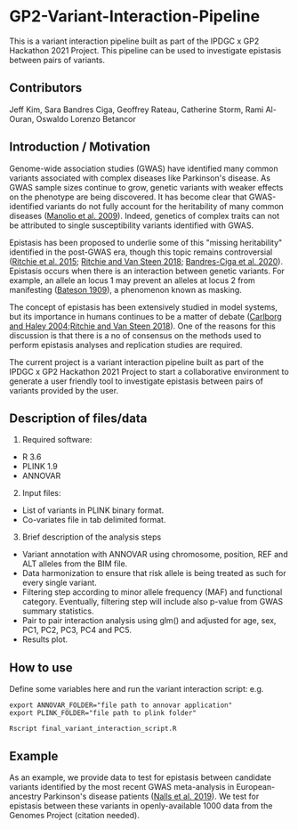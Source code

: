# GP2-Variant-Interaction-Pipeline

This is a variant interaction pipeline built as part of the IPDGC x GP2 Hackathon 2021 Project. This pipeline can be used to investigate epistasis between pairs of variants.


## Contributors
Jeff Kim, Sara Bandres Ciga, Geoffrey Rateau, Catherine Storm, Rami Al-Ouran, Oswaldo Lorenzo Betancor


## Introduction / Motivation
Genome-wide association studies (GWAS) have identified many common variants associated with complex diseases like Parkinson's disease. As GWAS sample sizes continue to grow, genetic variants with weaker effects on the phenotype are being discovered. It has become clear that GWAS-identified variants do not fully account for the heritability of many common diseases ([Manolio et al. 2009](https://www.nature.com/articles/nature08494)). Indeed, genetics of complex traits can not be attributed to single susceptibility variants identified with GWAS.

Epistasis has been proposed to underlie some of this "missing heritability" identified in the post-GWAS era, though this topic remains controversial ([Ritchie et al. 2015](https://pubmed.ncbi.nlm.nih.gov/25403525/); [Ritchie and Van Steen 2018](https://pubmed.ncbi.nlm.nih.gov/29862246/); [Bandres-Ciga et al. 2020](https://pubmed.ncbi.nlm.nih.gov/31991247/)). Epistasis occurs when there is an interaction between genetic variants. For example, an allele an locus 1 may prevent an alleles at locus 2 from manifesting ([Bateson 1909](https://scholar.google.com/scholar?q=Bateson,+W.+(1909)+Mendel%27s+Principles+of+Heredity.+Cambridge+University+Press,+Cambridge.)), a phenomenon known as masking.

The concept of epistasis has been extensively studied in model systems, but its importance in humans continues to be a matter of debate ([Carlborg and Haley 2004](https://pubmed.ncbi.nlm.nih.gov/15266344/);[Ritchie and Van Steen 2018](https://pubmed.ncbi.nlm.nih.gov/29862246/)). One of the reasons for this discussion is that there is a no of consensus on the methods used to perform epistasis analyses and replication studies are required. 

The current project is a variant interaction pipeline built as part of the IPDGC x GP2 Hackathon 2021 Project to start a collaborative environment to generate a user friendly tool to investigate epistasis between pairs of variants provided by the user.

## Description of files/data
1. Required software: 
- R 3.6
- PLINK 1.9
- ANNOVAR

2. Input files:
- List of variants in PLINK binary format.
- Co-variates file in tab delimited format.

3. Brief description of the analysis steps 
- Variant annotation with ANNOVAR using chromosome, position, REF and ALT alleles from the BIM file. 
- Data harmonization to ensure that risk allele is being treated as such for every single variant.
- Filtering step according to minor allele frequency (MAF) and functional category. Eventually, filtering step will include also p-value from GWAS summary statistics.
- Pair to pair interaction analysis using glm() and adjusted for age, sex, PC1, PC2, PC3, PC4 and PC5.
- Results plot.



## How to use
Define some variables here and run the variant interaction script:
e.g.

```
export ANNOVAR_FOLDER="file path to annovar application"
export PLINK_FOLDER="file path to plink folder"

Rscript final_variant_interaction_script.R
```

## Example
As an example, we provide data to test for epistasis between candidate variants identified by the most recent GWAS meta-analysis in European-ancestry Parkinson's disease patients ([Nalls et al. 2019](https://pubmed.ncbi.nlm.nih.gov/31701892/)). We test for epistasis between these variants in openly-available 1000 data from the Genomes Project (citation needed).

